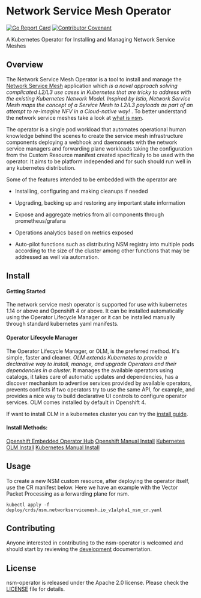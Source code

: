 # Network Service Mesh Operator

[![Go Report Card](https://goreportcard.com/badge/github.com/acmenezes/nsm-operator "Go Report Card")](https://goreportcard.com/report/github.com/acmenezes/nsm-operator)
[![Contributor Covenant](https://img.shields.io/badge/Contributor%20Covenant-v2.0%20adopted-ff69b4.svg)](code-of-conduct.md) 

A Kubernetes Operator for Installing and Managing Network Service Meshes

## Overview

The Network Service Mesh Operator is a tool to install and manage the [Network Service Mesh][nsm_home] application which <em> is a novel approach solving complicated L2/L3 use cases in Kubernetes that are tricky to address with the existing Kubernetes Network Model. Inspired by Istio, Network Service Mesh maps the concept of a Service Mesh to L2/L3 payloads as part of an attempt to re-imagine NFV in a Cloud-native way! </em>. To  better understand the network service meshes take a look at [what is nsm][nsm_whatis].

The operator is a single pod workload that automates operational human knowledge behind the scenes to create the service mesh infrastructure components deploying a webhook and daemonsets with the network service managers and forwarding plane workloads taking the configuration from the Custom Resource manifest created specifically to be used with the operator. It aims to be platform independed and for such should run well in any kubernetes distribution.

Some of the features intended to be embedded with the operator are

* Installing, configuring and making cleanups if needed

* Upgrading, backing up and restoring any important state information

* Expose and aggregate metrics from all components through prometheus/grafana

* Operations analytics based on metrics exposed   

* Auto-pilot functions such as distributing NSM registry into multiple pods according to the size of the cluster among other functions that may be addressed as well via automation.

## Install

#### Getting Started

The network service mesh operator is supported for use with kubernetes 1.14 or above and Openshift 4 or above. It can be installed automatically using the Operator Lifecycle Manager or it can be installed manually through standard kubernetes yaml manifests.

#### Operator Lifecycle Manager

The Operator Lifecycle Manager, or OLM, is the preferred method. It's simple, faster and cleaner. <em> OLM extends Kubernetes to provide a declarative way to install, manage, and upgrade Operators and their dependencies in a cluster. </em> It manages the available operators using catalogs, it takes care of automatic updates and dependencies, has a discover mechanism to advertise services provided by available operators, prevents conflicts if two operators try to use the same API, for example, and provides a nice way to build declarative UI controls to configure operator services. OLM comes installed by default in Openshift 4.

If want to install OLM in a kubernetes cluster you can try the [install guide][olm_install_guide].

#### Install Methods:

[Openshift Embedded Operator Hub][openshift_olm_install]
[Openshift Manual Install][openshift_manual_install]
[Kubernetes OLM Install][k8s_olm_install]
[Kubernetes Manual Install][k8s_manual_Install]


## Usage 

To create a new NSM custom resource, after deploying the operator itself, use the CR manifest below. Here we have an example with the Vector Packet Processing as a forwarding plane for nsm.

```
kubectl apply -f deploy/crds/nsm.networkservicemesh.io_v1alpha1_nsm_cr.yaml
```

## Contributing

Anyone interested in contributing to the nsm-operator is welcomed and 
should start by reviewing the [development][docs_dev] documentation.

## License

nsm-operator is released under the Apache 2.0 license. Please check the [LICENSE][license_file] file for details.

[nsm_home]:https://networkservicemesh.io
[nsm_whatis]:https://github.com/networkservicemesh/networkservicemesh/blob/master/docs/what-is-nsm.md
[docs_dev]:./docs/development.md
[license_file]:./LICENSE
[requirements]:./docs/requirements.md
[olm_install_guide]:https://github.com/operator-framework/operator-lifecycle-manager/blob/master/doc/install/install.md
[openshift_olm_install]:./docs/openshift_olm_install.md
[openshift_manual_install]:./docs/openshift_manual_install.md
[k8s_olm_install]:./docs/k8s_olm_install.yaml
[k8s_manual_install]:./docs/k8s_manual_install.yaml
